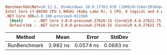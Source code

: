 ``` ini

BenchmarkDotNet=v0.11.5, OS=Windows 10.0.17763.678 (1809/October2018Update/Redstone5)
Intel Core i7-8650U CPU 1.90GHz (Kaby Lake R), 1 CPU, 8 logical and 4 physical cores
.NET Core SDK=3.0.100-preview5-011568
  [Host]     : .NET Core 3.0.0-preview5-27626-15 (CoreCLR 4.6.27622.75, CoreFX 4.700.19.22408), 64bit RyuJIT  [AttachedDebugger]
  DefaultJob : .NET Core 3.0.0-preview5-27626-15 (CoreCLR 4.6.27622.75, CoreFX 4.700.19.22408), 64bit RyuJIT


```
|       Method |     Mean |     Error |    StdDev |
|------------- |---------:|----------:|----------:|
| RunBenchmark | 2.982 ns | 0.0574 ns | 0.0683 ns |
